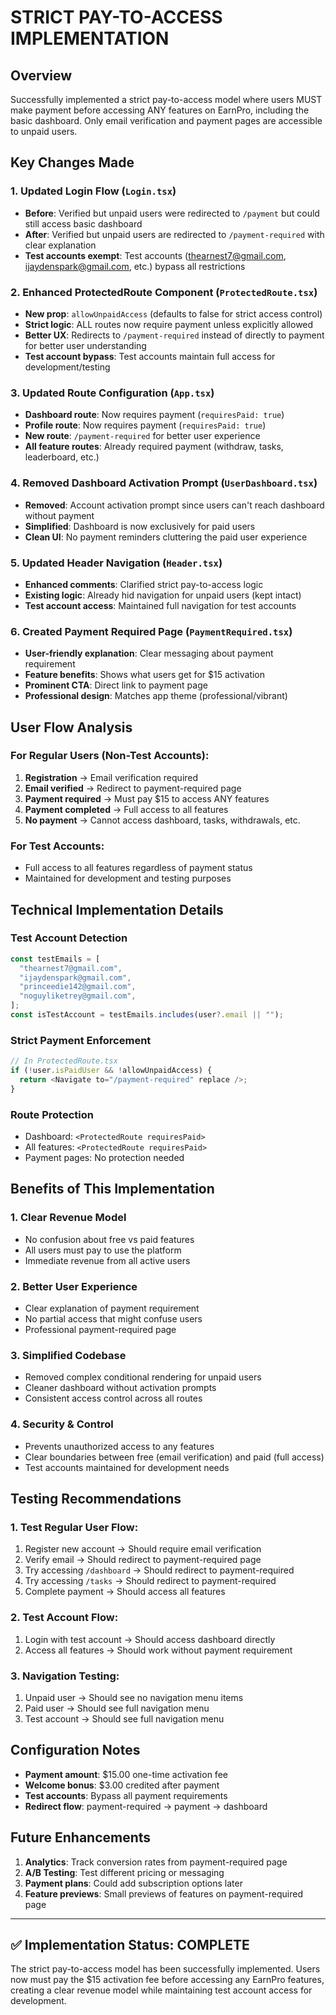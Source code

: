 # STRICT PAY-TO-ACCESS IMPLEMENTATION

## Overview

Successfully implemented a strict pay-to-access model where users MUST make payment before accessing ANY features on EarnPro, including the basic dashboard. Only email verification and payment pages are accessible to unpaid users.

## Key Changes Made

### 1. Updated Login Flow (`Login.tsx`)

- **Before**: Verified but unpaid users were redirected to `/payment` but could still access basic dashboard
- **After**: Verified but unpaid users are redirected to `/payment-required` with clear explanation
- **Test accounts exempt**: Test accounts (thearnest7@gmail.com, ijaydenspark@gmail.com, etc.) bypass all restrictions

### 2. Enhanced ProtectedRoute Component (`ProtectedRoute.tsx`)

- **New prop**: `allowUnpaidAccess` (defaults to false for strict access control)
- **Strict logic**: ALL routes now require payment unless explicitly allowed
- **Better UX**: Redirects to `/payment-required` instead of directly to payment for better user understanding
- **Test account bypass**: Test accounts maintain full access for development/testing

### 3. Updated Route Configuration (`App.tsx`)

- **Dashboard route**: Now requires payment (`requiresPaid: true`)
- **Profile route**: Now requires payment (`requiresPaid: true`)
- **New route**: `/payment-required` for better user experience
- **All feature routes**: Already required payment (withdraw, tasks, leaderboard, etc.)

### 4. Removed Dashboard Activation Prompt (`UserDashboard.tsx`)

- **Removed**: Account activation prompt since users can't reach dashboard without payment
- **Simplified**: Dashboard is now exclusively for paid users
- **Clean UI**: No payment reminders cluttering the paid user experience

### 5. Updated Header Navigation (`Header.tsx`)

- **Enhanced comments**: Clarified strict pay-to-access logic
- **Existing logic**: Already hid navigation for unpaid users (kept intact)
- **Test account access**: Maintained full navigation for test accounts

### 6. Created Payment Required Page (`PaymentRequired.tsx`)

- **User-friendly explanation**: Clear messaging about payment requirement
- **Feature benefits**: Shows what users get for $15 activation
- **Prominent CTA**: Direct link to payment page
- **Professional design**: Matches app theme (professional/vibrant)

## User Flow Analysis

### For Regular Users (Non-Test Accounts):

1. **Registration** → Email verification required
2. **Email verified** → Redirect to payment-required page
3. **Payment required** → Must pay $15 to access ANY features
4. **Payment completed** → Full access to all features
5. **No payment** → Cannot access dashboard, tasks, withdrawals, etc.

### For Test Accounts:

- Full access to all features regardless of payment status
- Maintained for development and testing purposes

## Technical Implementation Details

### Test Account Detection

```typescript
const testEmails = [
  "thearnest7@gmail.com",
  "ijaydenspark@gmail.com",
  "princeedie142@gmail.com",
  "noguyliketrey@gmail.com",
];
const isTestAccount = testEmails.includes(user?.email || "");
```

### Strict Payment Enforcement

```typescript
// In ProtectedRoute.tsx
if (!user.isPaidUser && !allowUnpaidAccess) {
  return <Navigate to="/payment-required" replace />;
}
```

### Route Protection

- Dashboard: `<ProtectedRoute requiresPaid>`
- All features: `<ProtectedRoute requiresPaid>`
- Payment pages: No protection needed

## Benefits of This Implementation

### 1. **Clear Revenue Model**

- No confusion about free vs paid features
- All users must pay to use the platform
- Immediate revenue from all active users

### 2. **Better User Experience**

- Clear explanation of payment requirement
- No partial access that might confuse users
- Professional payment-required page

### 3. **Simplified Codebase**

- Removed complex conditional rendering for unpaid users
- Cleaner dashboard without activation prompts
- Consistent access control across all routes

### 4. **Security & Control**

- Prevents unauthorized access to any features
- Clear boundaries between free (email verification) and paid (full access)
- Test accounts maintained for development needs

## Testing Recommendations

### 1. Test Regular User Flow:

1. Register new account → Should require email verification
2. Verify email → Should redirect to payment-required page
3. Try accessing `/dashboard` → Should redirect to payment-required
4. Try accessing `/tasks` → Should redirect to payment-required
5. Complete payment → Should access all features

### 2. Test Account Flow:

1. Login with test account → Should access dashboard directly
2. Access all features → Should work without payment requirement

### 3. Navigation Testing:

1. Unpaid user → Should see no navigation menu items
2. Paid user → Should see full navigation menu
3. Test account → Should see full navigation menu

## Configuration Notes

- **Payment amount**: $15.00 one-time activation fee
- **Welcome bonus**: $3.00 credited after payment
- **Test accounts**: Bypass all payment requirements
- **Redirect flow**: payment-required → payment → dashboard

## Future Enhancements

1. **Analytics**: Track conversion rates from payment-required page
2. **A/B Testing**: Test different pricing or messaging
3. **Payment plans**: Could add subscription options later
4. **Feature previews**: Small previews of features on payment-required page

---

## ✅ Implementation Status: COMPLETE

The strict pay-to-access model has been successfully implemented. Users now must pay the $15 activation fee before accessing any EarnPro features, creating a clear revenue model while maintaining test account access for development.

